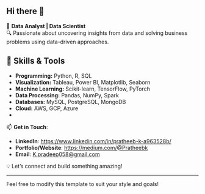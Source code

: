 ## Hi there 👋
🎯 **Data Analyst | Data Scientist**  
🔍 Passionate about uncovering insights from data and solving business problems using data-driven approaches.  

## 🚀 **Skills & Tools**  
- **Programming:** Python, R, SQL  
- **Visualization:** Tableau, Power BI, Matplotlib, Seaborn  
- **Machine Learning:** Scikit-learn, TensorFlow, PyTorch  
- **Data Processing:** Pandas, NumPy, Spark  
- **Databases:** MySQL, PostgreSQL, MongoDB  
- **Cloud:** AWS, GCP, Azure  
- 

📫 **Get in Touch**:
- **LinkedIn**: https://www.linkedin.com/in/pratheeb-k-a963528b/
- **Portfolio/Website**: https://medium.com/@Pratheebk
- **Email**: K.pradeep058@gmail.com

💡 Let’s connect and build something amazing!

---

Feel free to modify this template to suit your style and goals!
